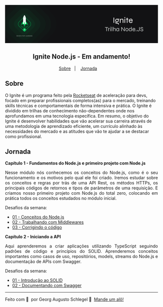 <img alt="Ignite React.js" src="public/ignite-node.png" />
<h2 align="center">
  Ignite Node.js - Em andamento!
</h2>

<p align="center">
  <a href="#Sobre">Sobre</a>&nbsp;&nbsp;&nbsp;|&nbsp;&nbsp;&nbsp;
  <a href="#Jornada">Jornada</a>&nbsp;&nbsp;&nbsp;&nbsp;&nbsp;&nbsp;
</p>

## Sobre
O Ignite é um programa feito pela [Rocketseat](https://rocketseat.com.br) de aceleração para devs, focado em preparar profissionais completos(as) para o mercado, treinando skills técnicas e comportamentais de forma intensiva e prática. O Ignite é dividido em trilhas de conhecimento não-dependentes onde nos aprofundamos em uma tecnologia específica. Em resumo, o objetivo do Ignite é desenvolver habilidades que vão acelerar sua carreira através de uma metodologia de aprendizado eficiente, um currículo alinhado às necessidades do mercado e as atitudes que vão te ajudar a se destacar como profissional.

## Jornada

**Capítulo 1 - Fundamentos do Node.js e primeiro projeto com Node.js**
<p align="justify">
  Nesse módulo nós conhecemos os conceitos do Node.js, como é o seu funcionamento e os motivos pelo qual ele foi criado. Iremos estudar sobre os conceitos e regras por trás de uma API Rest, os métodos HTTPs, os principais códigos de retornos e tipos de parâmetros de uma requisição.
E criamos nosso primeiro projeto com Node.js do total zero, colocando em prática todos os conceitos estudados no módulo inicial.
</p>
Desafios da semana:

- [01 - Conceitos do Node.js](https://github.com/georgaugusto/nodechallenge01)
- [02 - Trabalhando com Middlewares](https://github.com/georgaugusto/nodechallenge02)
- [03 - Corrigindo o código](https://github.com/georgaugusto/nodechallenge03)


**Capítulo 2 - Iniciando a API**
<p align="justify">
  Aqui aprenderemos a criar aplicações utilizando TypeScript seguindo padrões de código e princípios do SOLID. Aprenderemos conceitos importantes como casos de uso, repositórios, models, streams do Node.js e documentação de APIs com Swagger.
</p>
Desafios da semana:

- [01 - Introdução ao SOLID](https://github.com/georgaugusto/ignite-node-js)
- [02 - Documentando com Swagger](https://github.com/georgaugusto/ignite-node-js)

---

Feito com 💜 &nbsp;por Georg Augusto Schlegel 👋 &nbsp;[Mande um alô!](https://www.linkedin.com/in/georgaugusto/)

